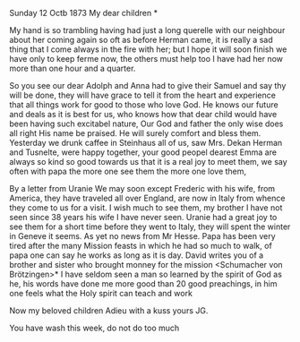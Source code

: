  Sunday 12 Octb 1873
My dear children <Fried>*

My hand is so trambling having had just a long querelle with our neighbour about her coming again so oft as before Herman came, it is really a sad thing that I come always in the fire with her; but I hope it will soon finish we have only to keep ferme now, the others must help too I have had her now more than one hour and a quarter.

So you see our dear Adolph and Anna had to give their Samuel and say thy will be done, they will have grace to tell it from the heart and experience that all things work for good to those who love God. He knows our future and deals as it is best for us, who knows how that dear child would have been having such excitabel nature, Our God and father the only wise does all right His name be praised. He will surely comfort and bless them. 
Yesterday we drunk caffee in Steinhaus all of us, saw Mrs. Dekan Herman and Tusnelte, were happy together, your good peopel dearest Emma are always so kind so good towards us that it is a real joy to meet them, we say often with papa the more one see them the more one love them,

By a letter from Uranie We may soon except Frederic with his wife, from America, they have traveled all over England, are now in Italy from whence they come to us for a visit. I wish much to see them, my brother I have not seen since 38 years his wife I have never seen. Uranie had a great joy to see them for a short time before they went to Italy, they will spent the winter in Geneve it seems. As yet no news from Mr Hesse. Papa has been very tired after the many Mission feasts in which he had so much to walk, of papa one can say he works as long as it is day. David writes you of a brother and sister who brought monney for the mission <Schumacher von Brötzingen>* I have seldom seen a man so learned by the spirit of God as he, his words have done me more good than 20 good preachings, in him one feels what the Holy spirit can teach and work

Now my beloved children Adieu with a kuss
 yours JG.

You have wash this week, do not do too much
